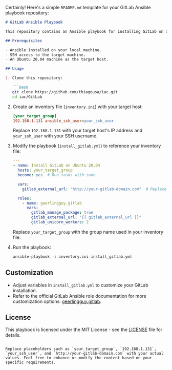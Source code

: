 Certainly! Here's a simple `README.md` template for your GitLab Ansible playbook repository:

```markdown
# GitLab Ansible Playbook

This repository contains an Ansible playbook for installing GitLab on an Ubuntu 20.04 machine. It utilizes the official GitLab Ansible roles provided by the GitLab community.

## Prerequisites

- Ansible installed on your local machine.
- SSH access to the target machine.
- An Ubuntu 20.04 machine as the target host.

## Usage

1. Clone this repository:

   ```bash
   git clone https://github.com/thiagousa/iac.git
   cd iac/GitLab
   ```

2. Create an inventory file (`inventory.ini`) with your target host:

   ```ini
   [your_target_group]
   192.168.1.131 ansible_ssh_user=your_ssh_user
   ```

   Replace `192.168.1.131` with your target host's IP address and `your_ssh_user` with your SSH username.

3. Modify the playbook (`install_gitlab.yml`) to reference your inventory file:

   ```yaml
   ---
   - name: Install GitLab on Ubuntu 20.04
     hosts: your_target_group
     become: yes  # Run tasks with sudo

     vars:
       gitlab_external_url: "http://your-gitlab-domain.com"  # Replace with your GitLab domain

     roles:
       - name: geerlingguy.gitlab
         vars:
           gitlab_manage_package: true
           gitlab_external_url: "{{ gitlab_external_url }}"
           gitlab_unicorn_workers: 2
   ```

   Replace `your_target_group` with the group name used in your inventory file.

4. Run the playbook:

   ```bash
   ansible-playbook -i inventory.ini install_gitlab.yml
   ```

## Customization

- Adjust variables in `install_gitlab.yml` to customize your GitLab installation.
- Refer to the official GitLab Ansible role documentation for more customization options: [geerlingguy.gitlab](https://galaxy.ansible.com/geerlingguy/gitlab).

## License

This playbook is licensed under the MIT License - see the [LICENSE](LICENSE) file for details.
```

Replace placeholders such as `your_target_group`, `192.168.1.131`, `your_ssh_user`, and `http://your-gitlab-domain.com` with your actual values. Feel free to enhance or modify the content based on your specific requirements.